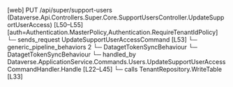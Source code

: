 [web] PUT /api/super/support-users  (Dataverse.Api.Controllers.Super.Core.SupportUsersController.UpdateSupportUserAccess)  [L50–L55] [auth=Authentication.MasterPolicy,Authentication.RequireTenantIdPolicy]
  └─ sends_request UpdateSupportUserAccessCommand [L53]
    └─ generic_pipeline_behaviors 2
      └─ DatagetTokenSyncBehaviour
      └─ DatagetTokenSyncBehaviour
    └─ handled_by Dataverse.ApplicationService.Commands.Users.UpdateSupportUserAccessCommandHandler.Handle [L22–L45]
      └─ calls TenantRepository.WriteTable [L33]

